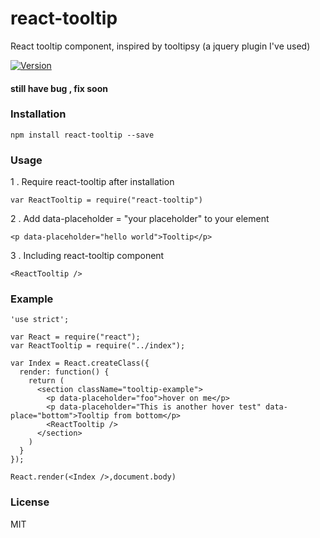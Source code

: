 # react-tooltip

React tooltip component, inspired by tooltipsy (a jquery plugin I've used)

[![Version](http://img.shields.io/npm/v/react-tooltip.svg)](https://www.npmjs.org/package/react-tooltip)

#### still have bug , fix soon

### Installation

```
npm install react-tooltip --save
```

### Usage

1 . Require react-tooltip after installation

```
var ReactTooltip = require("react-tooltip")
```


2 . Add data-placeholder = "your placeholder" to your element

	<p data-placeholder="hello world">Tooltip</p>

3 . Including react-tooltip component


```
<ReactTooltip />
```


### Example
```
'use strict';

var React = require("react");
var ReactTooltip = require("../index");

var Index = React.createClass({
  render: function() {
    return (
      <section className="tooltip-example">
        <p data-placeholder="foo">hover on me</p>
        <p data-placeholder="This is another hover test" data-place="bottom">Tooltip from bottom</p>
        <ReactTooltip />
      </section>
    )
  }
});

React.render(<Index />,document.body)
```

### License

MIT

